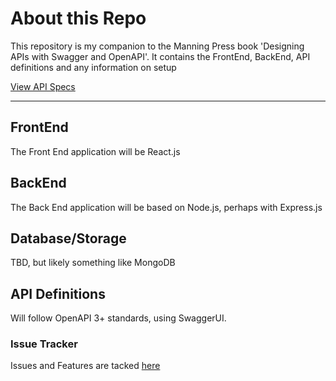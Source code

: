 # About this Repo
This repository is my companion to the Manning Press book 'Designing APIs with Swagger and OpenAPI'.  It 
contains the FrontEnd, BackEnd, API definitions and any information on setup

[View API Specs](https://hollowmatt.github.io/petsitter)

---

## FrontEnd
The Front End application will be React.js

## BackEnd
The Back End application will be based on Node.js, perhaps with Express.js

## Database/Storage
TBD, but likely something like MongoDB

## API Definitions
Will follow OpenAPI 3+ standards, using SwaggerUI.

### Issue Tracker
Issues and Features are tacked [here](https://github.com/hollowmatt/petsitter/issues)
